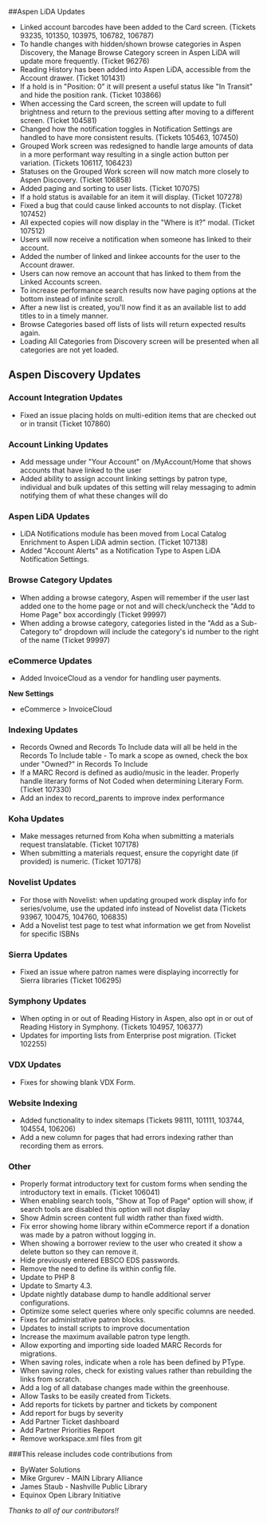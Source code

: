 ##Aspen LiDA Updates
- Linked account barcodes have been added to the Card screen. (Tickets 93235, 101350, 103975, 106782, 106787)
- To handle changes with hidden/shown browse categories in Aspen Discovery, the Manage Browse Category screen in Aspen LiDA will update more frequently. (Ticket 96276)
- Reading History has been added into Aspen LiDA, accessible from the Account drawer. (Ticket 101431)
- If a hold is in "Position: 0" it will present a useful status like "In Transit" and hide the position rank. (Ticket 103866)
- When accessing the Card screen, the screen will update to full brightness and return to the previous setting after moving to a different screen. (Ticket 104581)
- Changed how the notification toggles in Notification Settings are handled to have more consistent results. (Tickets 105463, 107450)
- Grouped Work screen was redesigned to handle large amounts of data in a more performant way resulting in a single action button per variation. (Tickets 106117, 106423)
- Statuses on the Grouped Work screen will now match more closely to Aspen Discovery. (Ticket 106858)
- Added paging and sorting to user lists. (Ticket 107075)
- If a hold status is available for an item it will display. (Ticket 107278)
- Fixed a bug that could cause linked accounts to not display. (Ticket 107452)
- All expected copies will now display in the "Where is it?" modal. (Ticket 107512)
- Users will now receive a notification when someone has linked to their account.
- Added the number of linked and linkee accounts for the user to the Account drawer.
- Users can now remove an account that has linked to them from the Linked Accounts screen.
- To increase performance search results now have paging options at the bottom instead of infinite scroll.
- After a new list is created, you'll now find it as an available list to add titles to in a timely manner.
- Browse Categories based off lists of lists will return expected results again.
- Loading All Categories from Discovery screen will be presented when all categories are not yet loaded.

## Aspen Discovery Updates
### Account Integration Updates
- Fixed an issue placing holds on multi-edition items that are checked out or in transit (Ticket 107860)

### Account Linking Updates
- Add message under "Your Account" on /MyAccount/Home that shows accounts that have linked to the user
- Added ability to assign account linking settings by patron type, individual and bulk updates of this setting will relay messaging to admin notifying them of what these changes will do

### Aspen LiDA Updates
- LiDA Notifications module has been moved from Local Catalog Enrichment to Aspen LiDA admin section. (Ticket 107138)
- Added "Account Alerts" as a Notification Type to Aspen LiDA Notification Settings.

### Browse Category Updates
- When adding a browse category, Aspen will remember if the user last added one to the home page or not and will check/uncheck the "Add to Home Page" box accordingly (Ticket 99997)
- When adding a browse category, categories listed in the "Add as a Sub-Category to" dropdown will include the category's id number to the right of the name (Ticket 99997)

### eCommerce Updates
- Added InvoiceCloud as a vendor for handling user payments.

**New Settings**
- eCommerce > InvoiceCloud

### Indexing Updates
- Records Owned and Records To Include data will all be held in the Records To Include table - To mark a scope as owned, check the box under "Owned?" in Records To Include
- If a MARC Record is defined as audio/music in the leader. Properly handle literary forms of Not Coded when determining Literary Form. (Ticket 107330)
- Add an index to record_parents to improve index performance

### Koha Updates
- Make messages returned from Koha when submitting a materials request translatable. (Ticket 107178)
- When submitting a materials request, ensure the copyright date (if provided) is numeric. (Ticket 107178) 

### Novelist Updates
- For those with Novelist: when updating grouped work display info for series/volume, use the updated info instead of Novelist data (Tickets 93967, 100475, 104760, 106835)
- Add a Novelist test page to test what information we get from Novelist for specific ISBNs

### Sierra Updates
- Fixed an issue where patron names were displaying incorrectly for Sierra libraries (Ticket 106295)

### Symphony Updates
- When opting in or out of Reading History in Aspen, also opt in or out of Reading History in Symphony. (Tickets 104957, 106377)
- Updates for importing lists from Enterprise post migration. (Ticket 102255)

### VDX Updates
- Fixes for showing blank VDX Form.

### Website Indexing
- Added functionality to index sitemaps (Tickets 98111, 101111, 103744, 104554, 106206)
- Add a new column for pages that had errors indexing rather than recording them as errors. 

### Other
- Properly format introductory text for custom forms when sending the introductory text in emails. (Ticket 106041)
- When enabling search tools, "Show at Top of Page" option will show, if search tools are disabled this option will not display
- Show Admin screen content full width rather than fixed width. 
- Fix error showing home library within eCommerce report if a donation was made by a patron without logging in.
- When showing a borrower review to the user who created it show a delete button so they can remove it.
- Hide previously entered EBSCO EDS passwords.
- Remove the need to define ils within config file.
- Update to PHP 8
- Update to Smarty 4.3.
- Update nightly database dump to handle additional server configurations.
- Optimize some select queries where only specific columns are needed.
- Fixes for administrative patron blocks.
- Updates to install scripts to improve documentation
- Increase the maximum available patron type length. 
- Allow exporting and importing side loaded MARC Records for migrations.
- When saving roles, indicate when a role has been defined by PType. 
- When saving roles, check for existing values rather than rebuilding the links from scratch. 
- Add a log of all database changes made within the greenhouse. 
- Allow Tasks to be easily created from Tickets. 
- Add reports for tickets by partner and tickets by component
- Add report for bugs by severity
- Add Partner Ticket dashboard
- Add Partner Priorities Report
- Remove workspace.xml files from git

###This release includes code contributions from
- ByWater Solutions
- Mike Grgurev - MAIN Library Alliance
- James Staub - Nashville Public Library
- Equinox Open Library Initiative

_Thanks to all of our contributors!!_